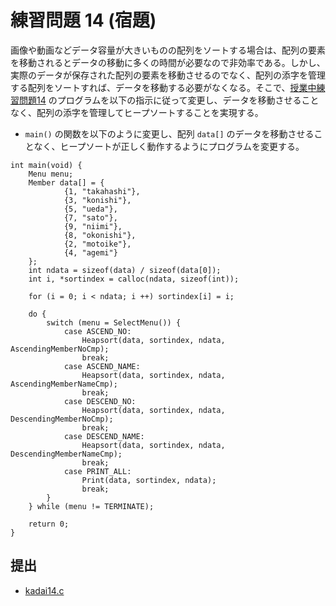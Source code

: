 # 練習問題 14 (宿題)

画像や動画などデータ容量が大きいものの配列をソートする場合は、配列の要素を移動されるとデータの移動に多くの時間が必要なので非効率である。しかし、実際のデータが保存された配列の要素を移動させるのでなく、配列の添字を管理する配列をソートすれば、データを移動する必要がなくなる。そこで、[授業中練習問題14](../prob14) のプログラムを以下の指示に従って変更し、データを移動させることなく、配列の添字を管理してヒープソートすることを実現する。

- `main()` の関数を以下のように変更し、配列 `data[]` のデータを移動させることなく、ヒープソートが正しく動作するようにプログラムを変更する。

```
int main(void) {
    Menu menu;
    Member data[] = {
            {1, "takahashi"},
            {3, "konishi"},
            {5, "ueda"},
            {7, "sato"},
            {9, "niimi"},
            {8, "okonishi"},
            {2, "motoike"},
            {4, "agemi"}
    };
    int ndata = sizeof(data) / sizeof(data[0]);
    int i, *sortindex = calloc(ndata, sizeof(int));

    for (i = 0; i < ndata; i ++) sortindex[i] = i;

    do {
        switch (menu = SelectMenu()) {
            case ASCEND_NO:
                Heapsort(data, sortindex, ndata, AscendingMemberNoCmp);
                break;
            case ASCEND_NAME:
                Heapsort(data, sortindex, ndata, AscendingMemberNameCmp);
                break;
            case DESCEND_NO:
                Heapsort(data, sortindex, ndata, DescendingMemberNoCmp);
                break;
            case DESCEND_NAME:
                Heapsort(data, sortindex, ndata, DescendingMemberNameCmp);
                break;
            case PRINT_ALL:
                Print(data, sortindex, ndata);
                break;
        }
    } while (menu != TERMINATE);

    return 0;
}
```

## 提出

- [kadai14.c](./kadai14.c)
